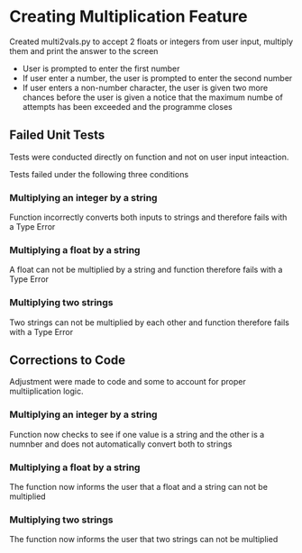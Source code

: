 # Creating Multiplication Feature

Created multi2vals.py to accept 2 floats or integers from user input, multiply them and print the answer to the screen

- User is prompted to enter the first number
- If user enter a number, the user is prompted to enter the second number
- If user enters a non-number character, the user is given two more chances before the user is given a notice that the maximum numbe of attempts has been exceeded and the programme closes

## Failed Unit Tests
Tests were conducted directly on function and not on user input inteaction.

Tests failed under the following three conditions

### Multiplying an integer by a string
Function incorrectly converts both inputs to strings and therefore fails with a Type Error

### Multiplying a float by a string
A float can not be multiplied by a string and function therefore fails with a Type Error

### Multiplying two strings
Two strings can not be multiplied by each other and function therefore fails with a Type Error

## Corrections to Code
Adjustment were made to code and some to account for proper multiiplication logic.

### Multiplying an integer by a string
Function now checks to see if one value is a string and the other is a numnber and does not automatically convert both to strings

### Multiplying a float by a string
The function now informs the user that a float and a string can not be multiplied

### Multiplying two strings
The function now informs the user that two strings can not be multiplied
